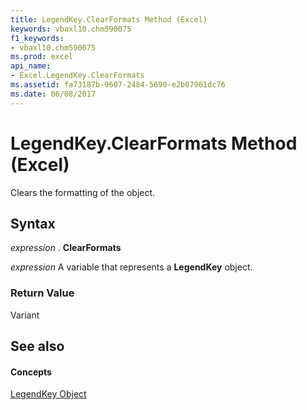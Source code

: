 ```yaml
---
title: LegendKey.ClearFormats Method (Excel)
keywords: vbaxl10.chm590075
f1_keywords:
- vbaxl10.chm590075
ms.prod: excel
api_name:
- Excel.LegendKey.ClearFormats
ms.assetid: fa73187b-9607-2484-5690-e2b07961dc76
ms.date: 06/08/2017
---
```



# LegendKey.ClearFormats Method (Excel)

Clears the formatting of the object.


## Syntax

 _expression_ . **ClearFormats**

 _expression_ A variable that represents a **LegendKey** object.


### Return Value

Variant


## See also


#### Concepts


[LegendKey Object](legendkey-object-excel.md)

